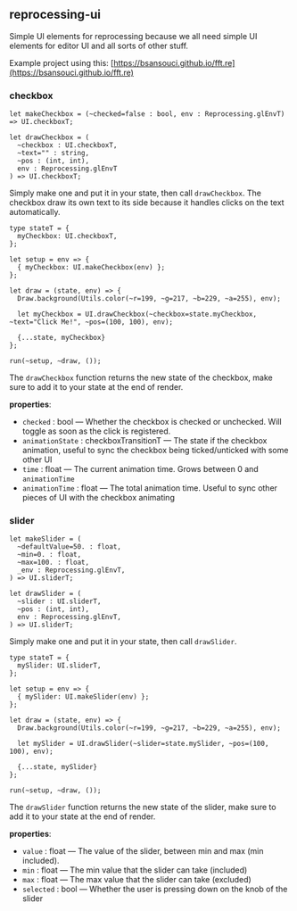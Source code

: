 ## reprocessing-ui
Simple UI elements for reprocessing because we all need simple UI elements for editor UI and all sorts of other stuff.

Example project using this: [https://bsansouci.github.io/fft.re](https://bsansouci.github.io/fft.re)

### checkbox
```reason
let makeCheckbox = (~checked=false : bool, env : Reprocessing.glEnvT) => UI.checkboxT;

let drawCheckbox = (
  ~checkbox : UI.checkboxT, 
  ~text="" : string, 
  ~pos : (int, int), 
  env : Reprocessing.glEnvT
) => UI.checkboxT;
```

Simply make one and put it in your state, then call `drawCheckbox`. The checkbox draw its own text to its side because it handles clicks on the text automatically.

```reason
type stateT = {
  myCheckbox: UI.checkboxT,
};

let setup = env => {
  { myCheckbox: UI.makeCheckbox(env) };
};

let draw = (state, env) => {
  Draw.background(Utils.color(~r=199, ~g=217, ~b=229, ~a=255), env);
  
  let myCheckbox = UI.drawCheckbox(~checkbox=state.myCheckbox, ~text="Click Me!", ~pos=(100, 100), env);

  {...state, myCheckbox}
};

run(~setup, ~draw, ());
```

The `drawCheckbox` function returns the new state of the checkbox, make sure to add it to your state at the end of render.

**properties**:

- `checked` : bool — Whether the checkbox is checked or unchecked. Will toggle as soon as the click is registered.
- `animationState` : checkboxTransitionT — The state if the checkbox animation, useful to sync the checkbox being ticked/unticked with some other UI
- `time` : float — The current animation time. Grows between 0 and `animationTime`
- `animationTime` : float — The total animation time. Useful to sync other pieces of UI with the checkbox animating

### slider
```reason
let makeSlider = (
  ~defaultValue=50. : float,
  ~min=0. : float,
  ~max=100. : float,
  _env : Reprocessing.glEnvT,
) => UI.sliderT;

let drawSlider = (
  ~slider : UI.sliderT, 
  ~pos : (int, int), 
  env : Reprocessing.glEnvT,
) => UI.sliderT;
```

Simply make one and put it in your state, then call `drawSlider`.

```reason
type stateT = {
  mySlider: UI.sliderT,
};

let setup = env => {
  { mySlider: UI.makeSlider(env) };
};

let draw = (state, env) => {
  Draw.background(Utils.color(~r=199, ~g=217, ~b=229, ~a=255), env);
  
  let mySlider = UI.drawSlider(~slider=state.mySlider, ~pos=(100, 100), env);

  {...state, mySlider}
};

run(~setup, ~draw, ());
```

The `drawSlider` function returns the new state of the slider, make sure to add it to your state at the end of render.

**properties**:

- `value` : float — The value of the slider, between min and max (min included).
- `min` : float — The min value that the slider can take (included)
- `max` : float — The max value that the slider can take (excluded)
- `selected` : bool — Whether the user is pressing down on the knob of the slider
